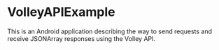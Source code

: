 # VolleyAPIExample

This is an Android application describing the way to send requests and receive
JSONArray responses using the Volley API.
